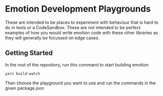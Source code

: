 # Emotion Development Playgrounds

These are intended to be places to experiment with behaviour that is hard to do in tests or a CodeSandbox. These are not intended to be perfect examples of how you would write emotion code with these other libraries as they will generally be focussed on edge cases.

## Getting Started

In the root of the repository, run this command to start building emotion

```bash
yarn build:watch
```

Then choose the playground you want to use and run the commands in the given package.json
